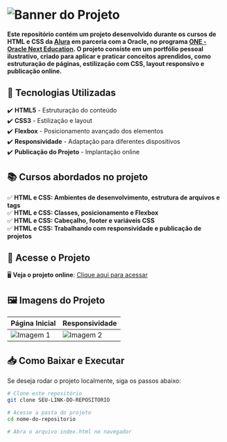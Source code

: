# ![Banner do Projeto](https://portalperifacon.com/wp-content/uploads/2023/03/site-acate-1500x750-50-1.webp)


**Este repositório contém um projeto desenvolvido durante os cursos de HTML e CSS da [Alura](https://www.alura.com.br/) em parceria com a Oracle, no programa [ONE - Oracle Next Education](https://www.oracle.com/br/education/oracle-next-education/). O projeto consiste em um portfólio pessoal ilustrativo, criado para aplicar e praticar conceitos aprendidos, como estruturação de páginas, estilização com CSS, layout responsivo e publicação online.**

## 🚀 Tecnologias Utilizadas

✔️ **HTML5** - Estruturação do conteúdo  
✔️ **CSS3** - Estilização e layout  
✔️ **Flexbox** - Posicionamento avançado dos elementos  
✔️ **Responsividade** - Adaptação para diferentes dispositivos  
✔️ **Publicação do Projeto** - Implantação online  

## 📚 Cursos abordados no projeto  

✅ **HTML e CSS: Ambientes de desenvolvimento, estrutura de arquivos e tags**  
✅ **HTML e CSS: Classes, posicionamento e Flexbox**  
✅ **HTML e CSS: Cabeçalho, footer e variáveis CSS**  
✅ **HTML e CSS: Trabalhando com responsividade e publicação de projetos**  

## 🔗 Acesse o Projeto  

🖥️ **Veja o projeto online**: [Clique aqui para acessar](SEU-LINK-DO-PROJETO-AQUI)  

## 🖼️ Imagens do Projeto  

| Página Inicial | Responsividade |  
|---------------|---------------|  
| ![Imagem 1](SEU-LINK-IMAGEM-1) | ![Imagem 2](SEU-LINK-IMAGEM-2) |

## 📥 Como Baixar e Executar  

Se deseja rodar o projeto localmente, siga os passos abaixo:  

```bash
# Clone este repositório
git clone SEU-LINK-DO-REPOSITORIO

# Acesse a pasta do projeto
cd nome-do-repositorio

# Abra o arquivo index.html no navegador
